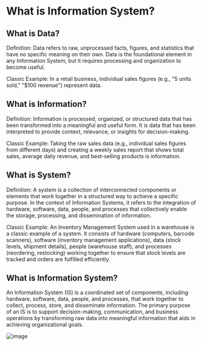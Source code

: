 # What is Information System?

## What is Data? 

Definition: Data refers to raw, unprocessed facts, figures, and statistics that have no specific meaning on their own. Data is the foundational element in any Information System, but it requires processing and organization to become useful.

Classic Example: In a retail business, individual sales figures (e.g., "5 units sold," "$100 revenue") represent data.

## What is Information? 

Definition: Information is processed, organized, or structured data that has been transformed into a meaningful and useful form. It is data that has been interpreted to provide context, relevance, or insights for decision-making.

Classic Example: Taking the raw sales data (e.g., individual sales figures from different days) and creating a weekly sales report that shows total sales, average daily revenue, and best-selling products is information. 

## What is System?

Definition: A system is a collection of interconnected components or elements that work together in a structured way to achieve a specific purpose. In the context of Information Systems, it refers to the integration of hardware, software, data, people, and processes that collectively enable the storage, processing, and dissemination of information.

Classic Example: An Inventory Management System used in a warehouse is a classic example of a system. It consists of hardware (computers, barcode scanners), software (inventory management applications), data (stock levels, shipment details), people (warehouse staff), and processes (reordering, restocking) working together to ensure that stock levels are tracked and orders are fulfilled efficiently.

## What is Information System?

An Information System (IS) is a coordinated set of components, including hardware, software, data, people, and processes, that work together to collect, process, store, and disseminate information. The primary purpose of an IS is to support decision-making, communication, and business operations by transforming raw data into meaningful information that aids in achieving organizational goals.

![image](https://github.com/user-attachments/assets/1aba620f-3138-4c15-8b93-50ca036e84d3)
